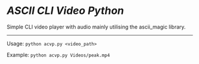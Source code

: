 # ***ASCII CLI Video Python***

Simple CLI video player with audio mainly utilising the ascii_magic library.

***

Usage: `python acvp.py <video_path>`

Example: `python acvp.py Videos/peak.mp4`
